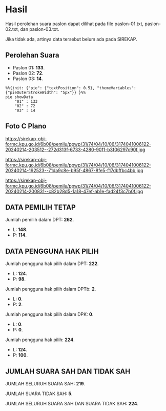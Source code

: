 # Hasil

Hasil perolehan suara paslon dapat dilihat pada file paslon-01.txt, paslon-02.txt, dan paslon-03.txt.

Jika tidak ada, artinya data tersebut belum ada pada SIREKAP.

## Perolehan Suara

 * Paslon 01: **133**.
 * Paslon 02: **72**.
 * Paslon 03: **14**.

```mermaid
%%{init: {"pie": {"textPosition": 0.5}, "themeVariables": {"pieOuterStrokeWidth": "5px"}} }%%
pie showData
    "01" : 133
    "02" : 72
    "03" : 14
```
## Foto C Plano

https://sirekap-obj-formc.kpu.go.id/6b08/pemilu/ppwp/31/74/04/10/06/3174041006122-20240214-203512--272d313f-6733-4280-90f1-b3f06297c90f.jpg

https://sirekap-obj-formc.kpu.go.id/6b08/pemilu/ppwp/31/74/04/10/06/3174041006122-20240214-192523--71da9c8e-b95f-4867-8fe5-f17dbffbc4bb.jpg

https://sirekap-obj-formc.kpu.go.id/6b08/pemilu/ppwp/31/74/04/10/06/3174041006122-20240214-200831--c82b28d5-1a18-47ef-ab1e-fad24f3c7b0f.jpg

## DATA PEMILIH TETAP

Jumlah pemilih dalam DPT: **262**.
 * L: **148**.
 * P: **114**.

## DATA PENGGUNA HAK PILIH

Jumlah pengguna hak pilih dalam DPT: **222**.
 * L: **124**.
 * P: **98**.

Jumlah pengguna hak pilih dalam DPTb: **2**.
 * L: **0**.
 * P: **2**.

Jumlah pengguna hak pilih dalam DPK: **0**.
 * L: **0**.
 * P: **0**.

Jumlah pengguna hak pilih: **224**.
 * L: **124**.
 * P: **100**.

## JUMLAH SUARA SAH DAN TIDAK SAH

JUMLAH SELURUH SUARA SAH: **219**.

JUMLAH SUARA TIDAK SAH: **5**.

JUMLAH SELURUH SUARA SAH DAN SUARA TIDAK SAH: **224**.
